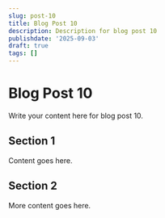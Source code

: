 ```yaml
---
slug: post-10
title: Blog Post 10
description: Description for blog post 10
publishdate: '2025-09-03'
draft: true
tags: []
---
```

# Blog Post 10

Write your content here for blog post 10.

## Section 1

Content goes here.

## Section 2

More content goes here.
